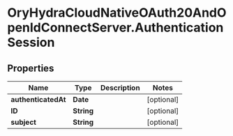 # OryHydraCloudNativeOAuth20AndOpenIdConnectServer.AuthenticationSession

## Properties
Name | Type | Description | Notes
------------ | ------------- | ------------- | -------------
**authenticatedAt** | **Date** |  | [optional] 
**ID** | **String** |  | [optional] 
**subject** | **String** |  | [optional] 



